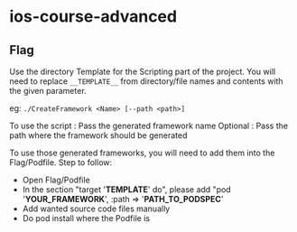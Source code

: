 # ios-course-advanced

## Flag


Use the directory Template for the Scripting part of the project.
You will need to replace `__TEMPLATE__` from directory/file names and contents with the given parameter.

eg: `./CreateFramework <Name> [--path <path>]`

To use the script :
   Pass the generated framework name
   Optional : Pass the path where the framework should be generated

To use those generated frameworks, you will need to add them into the Flag/Podfile.
Step to follow:
   - Open Flag/Podfile
   - In the section "target '__TEMPLATE__' do", please add "pod '__YOUR_FRAMEWORK__', :path => '__PATH_TO_PODSPEC__'
   - Add wanted source code files manually
   - Do pod install where the Podfile is
